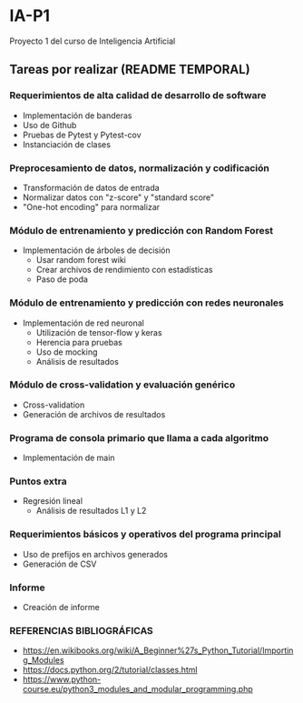 # IA-P1
Proyecto 1 del curso de Inteligencia Artificial


## Tareas por realizar (README TEMPORAL)

### Requerimientos de alta calidad de desarrollo de software
- Implementación de banderas
- Uso de Github
- Pruebas de Pytest y Pytest-cov
- Instanciación de clases

### Preprocesamiento de datos, normalización y codificación
- Transformación de datos de entrada
- Normalizar datos con "z-score" y "standard score"
- "One-hot encoding" para normalizar

### Módulo de entrenamiento y predicción con Random Forest
- Implementación de árboles de decisión
  - Usar random forest wiki
  - Crear archivos de rendimiento con estadísticas
  - Paso de poda
  
### Módulo de entrenamiento y predicción con redes neuronales
- Implementación de red neuronal
  - Utilización de tensor-flow y keras
  - Herencia para pruebas
  - Uso de mocking
  - Análisis de resultados
  
### Módulo de cross-validation y evaluación genérico
- Cross-validation
- Generación de archivos de resultados

### Programa de consola primario que llama a cada algoritmo
- Implementación de main

### Puntos extra
- Regresión lineal
  - Análisis de resultados L1 y L2

### Requerimientos básicos y operativos del programa principal
- Uso de prefijos en archivos generados
- Generación de CSV

### Informe
- Creación de informe



### REFERENCIAS BIBLIOGRÁFICAS

- https://en.wikibooks.org/wiki/A_Beginner%27s_Python_Tutorial/Importing_Modules
- https://docs.python.org/2/tutorial/classes.html
- https://www.python-course.eu/python3_modules_and_modular_programming.php
